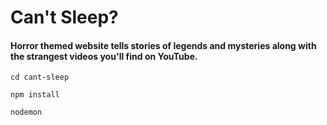 # Can't Sleep?

#### Horror themed website tells stories of legends and mysteries along with the strangest videos you'll find on YouTube.

`cd cant-sleep`

`npm install`

`nodemon`
